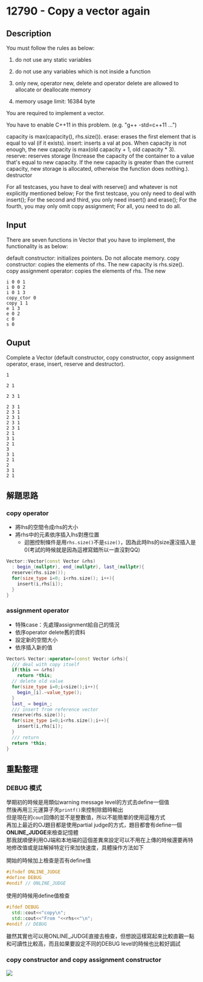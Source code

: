 # 12790 - Copy a vector again

## Description
You must follow the rules as below:

1. do not use any static variables

2. do not use any variables which is not inside a function

3. only new, operator new, delete and operator delete are allowed to allocate or deallocate memory

4. memory usage limit: 16384 byte

You are required to implement a vector.

You have to enable C++11 in this problem. (e.g. "g++ -std=c++11 ...")

capacity is max(capacity(), rhs.size()).
erase: erases the first element that is equal to val (if it exists).
insert: inserts a val at pos. When capacity is not enough, the new capacity is max(old capacity + 1, old capacity * 3).
reserve: reserves storage (Increase the capacity of the container to a value that's equal to new capacity. If the new capacity is greater than the current capacity, new storage is allocated, otherwise the function does nothing.).
destructor

For all testcases, you have to deal with reserve() and whatever is not explicitly mentioned below;
For the first testcase, you only need to deal with insert();
For the second and third, you only need insert() and erase();
For the fourth, you may only omit copy assignment;
For all, you need to do all.

## Input
There are seven functions in Vector that you have to implement, the functionality is as below:

default constructor: initializes pointers. Do not allocate memory.
copy constructor: copies the elements of rhs. The new capacity is rhs.size().
copy assignment operator: copies the elements of rhs. The new
```
i 0 0 1
i 0 0 2
i 0 1 3
copy_ctor 0
copy 1 1
e 1 3
e 0 2
c 0
s 0
```

## Ouput
Complete a Vector (default constructor, copy constructor, copy assignment operator, erase, insert, reserve and destructor).
```
1

2 1

2 3 1

2 3 1
2 3 1
2 3 1
2 3 1
2 3 1
2 1
3 1
2 1
3
3 1
2 1
2
3 1
2 1
```

## 解題思路
### copy operator
+ 將lhs的空間令成rhs的大小
+ 將rhs中的元素依序插入lhs對應位置  
  + 迴圈控制條件是用`rhs.size()`不是`size()`，因為此時lhs的size還沒插入是0(考試的時候就是因為這裡寫錯所以一直沒對QQ)
```c++
Vector::Vector(const Vector &rhs)
  : begin_(nullptr), end_(nullptr), last_(nullptr){
  reserve(rhs.size());
  for(size_type i=0; i<rhs.size(); i++){
    insert(i,rhs[i]);
  }
}
```
### assignment operator
+ 特殊case：先處理assignment給自己的情況
+ 依序operator delete舊的資料
+ 設定新的空間大小
+ 依序插入新的值
```c++
Vector& Vector::operator=(const Vector &rhs){
  /// deal with copy itself
  if(this == &rhs)
    return *this;
  // delete old value
  for(size_type i=0;i<size();i++){
    begin_[i].~value_type();
  }
  last_ = begin_;
  /// insert from reference vector
  reserve(rhs.size());
  for(size_type i=0;i<rhs.size();i++){
    insert(i,rhs[i]);
  }
  /// return
  return *this;
}
```

## 重點整理
### DEBUG 模式
學期初的時候是用類似warning message level的方式去define一個值  
然後再用三元運算子夾`printf()`來控制除錯時輸出  
但是現在的`cout`回傳的並不是整數值，所以不能簡單的使用這種方式  
再加上最近的OJ題目都是使用partial judge的方式，題目都會有define一個**ONLINE_JUDGE**來檢查記憶體  
那我就順便利用OJ端和本地端的這個差異來設定可以不用在上傳的時候還要再特地修改值或是註解掉特定行來加快速度，具體操作方法如下  

開始的時候加上檢查是否有define值
```c++
#ifndef ONLINE_JUDGE
#define DEBUG
#endif // ONLINE_JUDGE
```


使用的時候用define值檢查
```c++
#ifdef DEBUG
  std::cout<<"copy\n";
  std::cout<<"From "<<rhs<<"\n";
#endif // DEBUG
```

雖然其實也可以用ONLINE_JUDGE直接去檢查，但想說這樣寫起來比較直觀一點和可讀性比較高，而且如果要設定不同的DEBUG level的時候也比較好調試

### **copy constructor** and **copy assignment constructor**
![](https://miro.medium.com/max/1400/1*osUChreU2Y4DO1EjBzt9Kg.png)
